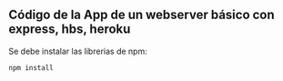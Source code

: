## Código de la App de un webserver básico con express, hbs, heroku

Se debe instalar las librerias de npm:

```
npm install
```